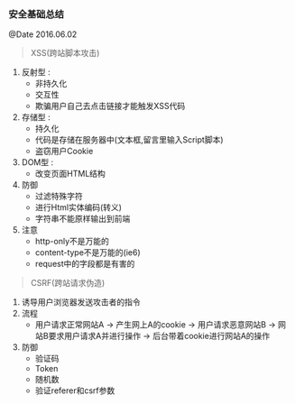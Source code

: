 ### 安全基础总结
@Date 2016.06.02

> XSS(跨站脚本攻击)

1. 反射型 : 
    * 非持久化
    * 交互性
    * 欺骗用户自己去点击链接才能触发XSS代码
2. 存储型 :
    * 持久化
    * 代码是存储在服务器中(文本框,留言里输入Script脚本)
    * 盗窃用户Cookie
3. DOM型 : 
    * 改变页面HTML结构
4. 防御
    * 过滤特殊字符
    * 进行Html实体编码(转义)
    * 字符串不能原样输出到前端
5. 注意
    * http-only不是万能的
    * content-type不是万能的(ie6)
    * request中的字段都是有害的
    
> CSRF(跨站请求伪造)

1. 诱导用户浏览器发送攻击者的指令
2. 流程
    * 用户请求正常网站A -> 产生网上A的cookie -> 用户请求恶意网站B -> 网站B要求用户请求A并进行操作 -> 后台带着cookie进行网站A的操作
3. 防御
    * 验证码
    * Token
    * 随机数
    * 验证referer和csrf参数